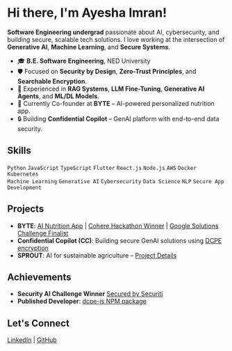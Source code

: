 # Hi there, I'm Ayesha Imran!

**Software Engineering undergrad** passionate about AI, cybersecurity, and building secure, scalable tech solutions. I love working at the intersection of **Generative AI**, **Machine Learning**, and **Secure Systems**.

- 🎓 **B.E. Software Engineering**, NED University
- 🛡️ Focused on **Security by Design**, **Zero-Trust Principles**, and **Searchable Encryption**.
- 🤖 Experienced in **RAG Systems**, **LLM Fine-Tuning**, **Generative AI Agents**, and **ML/DL Models**.
- 🚀 Currently Co-founder at **BYTE** – AI-powered personalized nutrition app.
- 🔒 Building **Confidential Copilot** – GenAI platform with end-to-end data security.

## Skills
`Python` `JavaScript` `TypeScript` `Flutter` `React.js` `Node.js` `AWS` `Docker` `Kubernetes`  
`Machine Learning` `Generative AI` `Cybersecurity` `Data Science` `NLP` `Secure App Development`

## Projects
- **BYTE**: [AI Nutrition App](http://byte-nutrition.com) | [Cohere Hackathon Winner](https://lablab.ai/event/cohere-coral-hackathon/byte/byte-ai-based-nutrition-app) | [Google Solutions Challenge Finalist](https://developers.google.com/community/gdsc-solution-challenge/winners)
- **Confidential Copilot (CC)**: Building secure GenAI solutions using [DCPE encryption](https://github.com/Ayesha-Imr/DCPE-)
- **SPROUT**: AI for sustainable agriculture – [Project Details](https://lablab.ai/event/truera-challenge-build-llm-applications/four-score/sprout)

## Achievements
- **Security AI Challenge Winner** [Secured by Securiti](https://www.linkedin.com/posts/securiti-pakistan_aichallenge2024-generativeai-teamaera-activity-7282998715944964096-XrcG/)
- **Published Developer**: [dcpe-js NPM package](https://www.npmjs.com/package/dcpe-js)

## Let's Connect
[LinkedIn](https://www.linkedin.com/in/ayesha-imran-a9b859213/) | [GitHub](https://github.com/ayesha-Imr)
